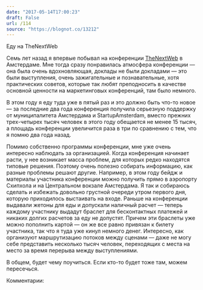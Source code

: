 ```yaml
---
date: "2017-05-14T17:00:23"
draft: False
url: /114
source: "https://blognot.co/13212"
---
```


Еду на TheNextWeb

Семь лет назад я впервые побывал на конференции [TheNextWeb](https://thenextweb.com/conference/) в Амстердаме. Мне тогда сразу понравилась атмосфера конференции — она была очень вдохновляющая, доклады не были докладами — это были выступления, очень зажигательные и познавательные, хотя практических советов, которые так любят преподносить в качестве основной ценности на маркетинговых конференций, там было немного.

В этом году я еду туда уже в пятый раз и это должно быть что-то новое — за последние два года конференция получила серьезную поддержку от муниципалитета Амстердама и StartupAmsterdam, вместо прежних трех-четырех тысяч человек в этого году обещается не менее 15 тысяч, а площадь конференции увеличится раза в три по сравнению с тем, что я помню два года назад.

Помимо собственно программы конференции, мне уже очень интересно наблюдать за организацией. Когда конференция начинает расти, у нее возникает масса проблем, для которых редко находятся типовые решения. Поэтому очень полезно собирать информацию, как разные проблемы решают другие. Например, в этом году бейдж и материалы участника конференции можно получить прямо в аэропорту Схипхола и на Центральном вокзале Амстердама. Я так и собираюсь сделать и избежать довольно грустной очереди утром первого дня, которую приходилось выстаивать на входе. Раньше на конференции выдавали жетоны для еды и допускали наличный расчет — теперь каждому участнику выдадут браслет для бесконтактных платежей и никаких долгих расчетов за еду не допустят. Причем эти браслеты уже можно пополнить картой — он же все равно привязан к билету участника, так что я туда уже кинул немного денег. Интересно, как организуют маршрутизацию потоков между сценами — даже не могу себе представить несколько тысяч человек, переходящих с места на место за время перерыва между выступлениями.

В общем, будет чему поучиться. Если кто-то будет тоже там, можем пересечься.

Комментарии:
